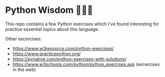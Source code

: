 # Python Wisdom 🧙🏼‍♂️

This repo contains a few Python exercises which I've found interesting for practice essential topics about this language.

Other excercises:
- https://www.w3resource.com/python-exercises/
- https://www.practicepython.org/
- https://pynative.com/python-exercises-with-solutions/
- https://www.w3schools.com/python/python_exercises.asp (excercises in the web)

